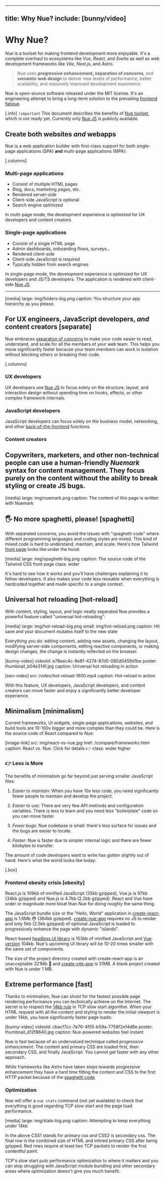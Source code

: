
---
title: Why Nue?
include: [bunny/video]
---

# Why Nue?
*Nue* is a toolset for making frontend development more enjoyable. It's a complete overhaul to ecosystems like *Vue, React*, and *Svelte* as well as web development frameworks like *Vite, Next.js*, and *Astro*.

> Nue uses **progressive enhancement, separation of concerns**, and **semantic web design** to deliver new levels of performance, better scalability, and massively improved development experience.

Nue is open-source software released under the MIT license. It's an engineering attempt to bring a long-term solution to the prevailing [frontend fatigue](/backstory/).

[.info]
  `!important` This document describes the benefits of [Nue toolset](/tools/), which is not ready yet. Currently only [Nue JS](/docs/nuejs) is publicly available.


## Create both websites *and* webapps
Nue is a web application builder with first-class support for both single-page applications (SPA) **and** multi-page applications (MPA):

[.columns]
  ### Multi-page applications
  * Consist of multiple HTML pages
  * Blog, docs, marketing pages, etc.
  * Rendered server-side
  * Client-side JavaScript is optional
  * Search engine optimized

  In multi-page mode, the development experience is optimized for UX developers and content creators.

  ### Single-page applications
  * Consist of a single HTML page
  * Admin dashboards, onboarding flows, surveys...
  * Rendered client-side
  * Client-side JavaScript is required
  * Typically hidden from search engines

  In single-page mode, the development experience is optimized for UX developers and JS/TS developers. The application is rendered with client-side [Nue JS](/docs/nuejs).

  ---

  [media]
    large: img/folders-big.png
    caption: You structure your app hierarchy as you please.




## For UX engineers, JavaScript developers, *and* content creators [separate]
Nue embraces [separation of concerns][soc] to make your code easier to read, understand, and scale for all the members of your web team. This helps you move significantly faster because your team members can work in isolation without blocking others or breaking their code.

[soc]: https://en.wikipedia.org/wiki/Separation_of_concerns

[.columns]
  ### UX developers
  UX developers use [Nue JS](/docs/) to focus solely on the structure, layout, and interaction design without spending time on hooks, effects, or other complex framework internals.

  ### JavaScript developers
  JavaScript developers can focus solely on the business model, networking, and other [back-of-the-frontend][back] functions.

  [back]: https://bradfrost.com/blog/post/front-of-the-front-end-and-back-of-the-front-end-web-development/

  ### Content creators
  Copywriters, marketers, and other non-technical people can use a human-friendly *Nuemark* syntax for content management. They focus purely on the content without the ability to break styling or create JS bugs.
  ---
  [media]
    large: img/nuemark.png
    caption: The content of this page is written with Nuemark




## 🖐 No more spaghetti, please! [spaghetti]
With separated concerns, you avoid the issues with "spaghetti code" where different programming languages and coding styles are mixed. This kind of mixed code is hard to understand, maintain, and scale. Here's how Tailwind [front page](/compare/homepages.html) looks like under the hood:

[media]
  large: img/spaghetti-big.png
  caption: The source code of the Tailwind CSS front page
  class: wider

It's hard to see how it works and you'll have challenges explaining it to fellow developers. It also makes your code less reusable when everything is hardcoded together and made specific to a single context.



## Universal hot reloading [hot-reload]
With content, styling, layout, and logic neatly separated Nue provides a powerful feature called "universal hot-reloading":

[media]
  large: img/hot-reload-big.png
  small: img/hot-reload.png
  caption: Hit save and your document mutates itself to the new state

Everything you do: editing content, adding new assets, changing the layout, modifying server-side components, editing reactive components, or making design changes, the change is instantly reflected on the browser.

[bunny-video]
  videoId: e78eec4c-9e81-4274-87d5-080d0459d1be
  poster: thumbnail_b04e314f.jpg
  caption: Universal hot reloading in action


[seo-video]
  src: /video/hot-reload-1600.mp4
  caption: Hot-reload in action

With this feature, UX developers, JavaScript developers, and content creators can move faster and enjoy a significantly better developer experience.


## Minimalism [minimalism]
Current frameworks, UI widgets, single-page applications, websites, and build tools are 10-100x bigger and more complex than they could be. Here is the source code of React compared to Nue:

[image-link]
  src: img/react-vs-nue.jpg
  href: /compare/frameworks.html
  caption: React vs. Nue. Click for details 👉
  class: wider higher


### 👉 Less is More
The benefits of minimalism go far beyond just serving smaller JavaScript files:

1. *Easier to maintain*: When you have 10x less code, you need significantly fewer people to maintain and develop the project.

1. *Easier to use*: There are very few API methods and configuration variables. There is less to learn and you need less "boilerplate" code so you can move faster.

1. *Fewer bugs*: Nue codebase is small: there's less surface for issues and the bugs are easier to locate.

1. *Faster*: Nue is faster due to simpler internal logic and there are fewer kilobytes to transfer.


The amount of code developers want to write has gotten slightly out of hand. Here's what the world looks like today:

[.box]
  ### Frontend obesity crisis [obesity]

  React.js is 109kb of minified JavaScript (35kb gzipped), Vue.js is 97kb (34kb gzipped) and Nue.js is 4.7kb (2.2kb gzipped). React and Vue have order or magnitude more bloat than Nue for doing roughly the same thing.

  The JavaScript bundle size or the "Hello, World" application in [create-react-app](//create-react-app.dev) is 1.6Mb 😳  (364kb gzipped). [create-nue-app](//github.com/nuejs/create-nue) requires no JS to render and only 5kb (2.5kb gzipped) of optional JavaScript is loaded to progressively enhance the page with dynamic "islands".

  React-based [headless UI library][ui-react] is 103kb of minified JavaScript and [Vue version][ui-vue] 104kb. Nue's upcoming UI library will be 10-20 times smaller with the same set of components.

  The size of the project directory created with create-react-app is an unacceptable 321Mb 🤯 and [create-vite-app](//github.com/vuejs/create-vue) is 31MB. A blank project created with Nue is under 1 MB.

  [ui-react]: https://bundlephobia.com/package/@headlessui/react@1.7.17
  [ui-vue]: https://bundlephobia.com/package/@headlessui/vue@1.7.16




## Extreme performance [fast]
Thanks to minimalism, Nue can shoot for the fastest possible page rendering performance you can technically achieve on the Internet. The secret is to respect the [14kb rule](https://developer.mozilla.org/en-US/docs/Web/Performance/How_browsers_work#tcp_slow_start_14kb_rule) in TCP slow start algorithm. When your HTML request with all the content and styling to render the initial viewport is under 14kb, you have significantly faster page loads:

[bunny-video]
  videoId: cbacf7cc-7e76-4f55-b59a-7758f2e14d8e
  poster: thumbnail_d12f8640.jpg
  caption: Nue-powered websites feel instant

Nue is fast because of an undervalued technique called *progressive enhancement*. The content and primary CSS are loaded first, then secondary CSS, and finally JavaScript. You cannot get faster with any other approach.

While frameworks like *Astro* have taken steps towards progressive enhancement they have a hard time fitting the content and CSS to the first HTTP packet because of the [spaghetti code](/compare/homepages.html#Astro).


### Optimization
Nue will offer a `nue stats` command (not yet available) to check that everything is good regarding TCP slow start and the page load performance.

[media]
  large: img/stats-big.png
  caption: Attempting to keep everything under 14kb

In the above CSS1 stands for primary css and CSS2 is secondary css. The final row is the combined size of HTML and inlined primary CSS after being gzipped. Red rows require at least two TCP packets to render the first contentful paint.

TCP's slow start puts performance optimization to where it matters and you can stop struggling with JavaScript module bundling and other secondary areas where optimization doesn't give you much benefit.
